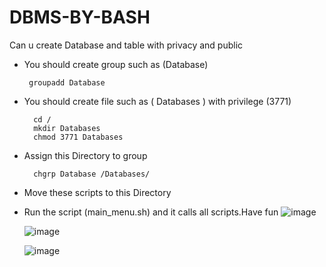 # DBMS-BY-BASH
Can u create Database and table with privacy and public

- You should create group such as (Database)
   ```
    groupadd Database
   ```
- You should create file such as ( Databases ) with privilege (3771)
  ```
    cd /
    mkdir Databases
    chmod 3771 Databases
  ```
- Assign this Directory to group
  ```
    chgrp Database /Databases/
  ```
- Move these scripts to this Directory
  
- Run the script (main_menu.sh) and it calls all scripts.Have fun
  ![image](https://github.com/ahmedgalal2001/DBMS-BY-BASH/assets/151751204/dfbc4a6c-d195-485e-a7fc-4845bd1d4aae)

  ![image](https://github.com/ahmedgalal2001/DBMS-BY-BASH/assets/151751204/b34a7dc0-1046-4fd9-b15f-1c80cf29107b)

  ![image](https://github.com/ahmedgalal2001/DBMS-BY-BASH/assets/151751204/a1038294-1ded-490d-bb0b-1418bf3eb69b)




